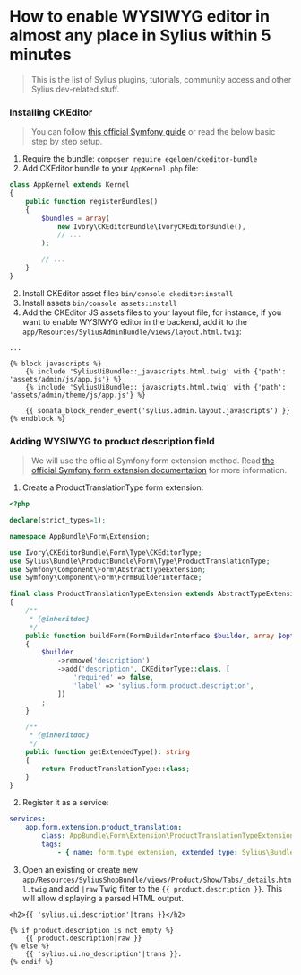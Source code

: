 # How to enable WYSIWYG editor in almost any place in Sylius within 5 minutes

> This is the list of Sylius plugins, tutorials, community access and other Sylius dev-related stuff.

### Installing CKEditor

> You can follow [this official Symfony guide](https://symfony.com/doc/master/bundles/IvoryCKEditorBundle/index.html) or read the below basic step by step setup.
1. Require the bundle: `composer require egeloen/ckeditor-bundle`
2. Add CKEditor bundle to your `AppKernel.php` file:

```php
class AppKernel extends Kernel
{
    public function registerBundles()
    {
        $bundles = array(
            new Ivory\CKEditorBundle\IvoryCKEditorBundle(),
            // ...
        );

        // ...
    }
}
```
2. Install CKEditor asset files `bin/console ckeditor:install`
3. Install assets `bin/console assets:install`
4. Add the CKEditor JS assets files to your layout file, for instance, if you want to enable WYSIWYG editor in the backend, add it to the `app/Resources/SyliusAdminBundle/views/layout.html.twig`:

```twig
...

{% block javascripts %}
    {% include 'SyliusUiBundle::_javascripts.html.twig' with {'path': 'assets/admin/js/app.js'} %}
    {% include 'SyliusUiBundle::_javascripts.html.twig' with {'path': 'assets/admin/theme/js/app.js'} %}

    {{ sonata_block_render_event('sylius.admin.layout.javascripts') }}
{% endblock %}
```

### Adding WYSIWYG to product description field
> We will use the official Symfony form extension method. Read [the official Symfony form extension documentation](https://symfony.com/doc/current/form/create_form_type_extension.html) for more information.

1. Create a ProductTranslationType form extension:

```php
<?php

declare(strict_types=1);

namespace AppBundle\Form\Extension;

use Ivory\CKEditorBundle\Form\Type\CKEditorType;
use Sylius\Bundle\ProductBundle\Form\Type\ProductTranslationType;
use Symfony\Component\Form\AbstractTypeExtension;
use Symfony\Component\Form\FormBuilderInterface;

final class ProductTranslationTypeExtension extends AbstractTypeExtension
{
    /**
     * {@inheritdoc}
     */
    public function buildForm(FormBuilderInterface $builder, array $options): void
    {
        $builder
            ->remove('description')
            ->add('description', CKEditorType::class, [
                'required' => false,
                'label' => 'sylius.form.product.description',
            ])
        ;
    }

    /**
     * {@inheritdoc}
     */
    public function getExtendedType(): string
    {
        return ProductTranslationType::class;
    }
}
```
2. Register it as a service:

```yaml
services:
    app.form.extension.product_translation:
        class: AppBundle\Form\Extension\ProductTranslationTypeExtension
        tags:
            - { name: form.type_extension, extended_type: Sylius\Bundle\ProductBundle\Form\Type\ProductTranslationType, priority: -1 }
```
3. Open an existing or create new `app/Resources/SyliusShopBundle/views/Product/Show/Tabs/_details.html.twig` and add `|raw` Twig filter to the `{{ product.description }}`. This will allow displaying a parsed HTML output.

```twig
<h2>{{ 'sylius.ui.description'|trans }}</h2>

{% if product.description is not empty %}
    {{ product.description|raw }}
{% else %}
    {{ 'sylius.ui.no_description'|trans }}.
{% endif %}
```
